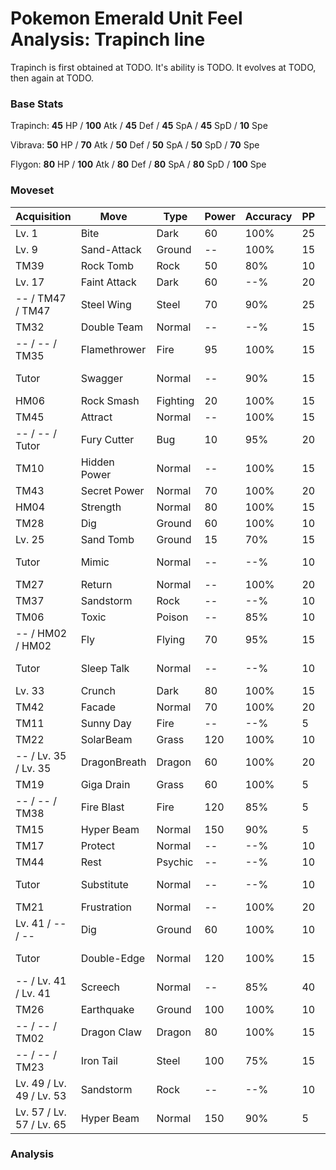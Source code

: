 # Pokemon Emerald Unit Feel Analysis: Trapinch line

Trapinch is first obtained at TODO. It's ability is TODO. It evolves at TODO, then again at TODO.

### Base Stats

Trapinch: **45** HP / **100** Atk / **45** Def / **45** SpA / **45** SpD / **10** Spe

Vibrava: **50** HP / **70** Atk / **50** Def / **50** SpA / **50** SpD / **70** Spe

Flygon: **80** HP / **100** Atk / **80** Def / **80** SpA / **80** SpD / **100** Spe

### Moveset

|Acquisition             |Move        |Type    |Power|Accuracy|PP |Notes                    |
|---                     |---         |---     |---  |---     |---|---                      |
|Lv. 1                   |Bite        |Dark    |60   |100%    |25 |                         |
|Lv. 9                   |Sand-Attack |Ground  |--   |100%    |15 |                         |
|TM39                    |Rock Tomb   |Rock    |50   |80%     |10 |                         |
|Lv. 17                  |Faint Attack|Dark    |60   |--%     |20 |                         |
|-- / TM47 / TM47        |Steel Wing  |Steel   |70   |90%     |25 |                         |
|TM32                    |Double Team |Normal  |--   |--%     |15 |                         |
|-- / -- / TM35          |Flamethrower|Fire    |95   |100%    |15 |                         |
|Tutor                   |Swagger     |Normal  |--   |90%     |15 |Emerald only             |
|HM06                    |Rock Smash  |Fighting|20   |100%    |15 |                         |
|TM45                    |Attract     |Normal  |--   |100%    |15 |                         |
|-- / -- / Tutor         |Fury Cutter |Bug     |10   |95%     |20 |                         |
|TM10                    |Hidden Power|Normal  |--   |100%    |15 |                         |
|TM43                    |Secret Power|Normal  |70   |100%    |20 |                         |
|HM04                    |Strength    |Normal  |80   |100%    |15 |                         |
|TM28                    |Dig         |Ground  |60   |100%    |10 |                         |
|Lv. 25                  |Sand Tomb   |Ground  |15   |70%     |15 |                         |
|Tutor                   |Mimic       |Normal  |--   |--%     |10 |Emerald only             |
|TM27                    |Return      |Normal  |--   |100%    |20 |                         |
|TM37                    |Sandstorm   |Rock    |--   |--%     |10 |                         |
|TM06                    |Toxic       |Poison  |--   |85%     |10 |                         |
|-- / HM02 / HM02        |Fly         |Flying  |70   |95%     |15 |                         |
|Tutor                   |Sleep Talk  |Normal  |--   |--%     |10 |Emerald only             |
|Lv. 33                  |Crunch      |Dark    |80   |100%    |15 |                         |
|TM42                    |Facade      |Normal  |70   |100%    |20 |                         |
|TM11                    |Sunny Day   |Fire    |--   |--%     |5  |                         |
|TM22                    |SolarBeam   |Grass   |120  |100%    |10 |                         |
|-- / Lv. 35 / Lv. 35    |DragonBreath|Dragon  |60   |100%    |20 |                         |
|TM19                    |Giga Drain  |Grass   |60   |100%    |5  |                         |
|-- / -- / TM38          |Fire Blast  |Fire    |120  |85%     |5  |                         |
|TM15                    |Hyper Beam  |Normal  |150  |90%     |5  |                         |
|TM17                    |Protect     |Normal  |--   |--%     |10 |                         |
|TM44                    |Rest        |Psychic |--   |--%     |10 |                         |
|Tutor                   |Substitute  |Normal  |--   |--%     |10 |Emerald only             |
|TM21                    |Frustration |Normal  |--   |100%    |20 |                         |
|Lv. 41 / -- / --        |Dig         |Ground  |60   |100%    |10 |                         |
|Tutor                   |Double-Edge |Normal  |120  |100%    |15 |Emerald only             |
|-- / Lv. 41 / Lv. 41    |Screech     |Normal  |--   |85%     |40 |                         |
|TM26                    |Earthquake  |Ground  |100  |100%    |10 |                         |
|-- / -- / TM02          |Dragon Claw |Dragon  |80   |100%    |15 |                         |
|-- / -- / TM23          |Iron Tail   |Steel   |100  |75%     |15 |                         |
|Lv. 49 / Lv. 49 / Lv. 53|Sandstorm   |Rock    |--   |--%     |10 |                         |
|Lv. 57 / Lv. 57 / Lv. 65|Hyper Beam  |Normal  |150  |90%     |5  |                         |

### Analysis